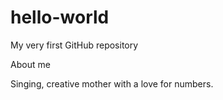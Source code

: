 # hello-world
My very first GitHub repository


About me

Singing, creative mother with a love for numbers.
